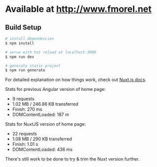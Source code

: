 Available at http://www.fmorel.net
===

## Build Setup

```bash
# install dependencies
$ npm install

# serve with hot reload at localhost:3000
$ npm run dev

# generate static project
$ npm run generate
```

For detailed explanation on how things work, check out [Nuxt.js docs](https://nuxtjs.org).


Stats for previous Angular version of home page:
- 9 requests
- 1.02 MB / 246.86 KB transferred
- Finish: 270 ms
- DOMContentLoaded: 187 m

Stats for NuxtJS version of home page:
- 22 requests
- 1.08 MB / 290 KB transferred
- Finish: 1.01 s
- DOMContentLoaded: 436 ms

There's still work to be done to try & trim the Nuxt version further.
